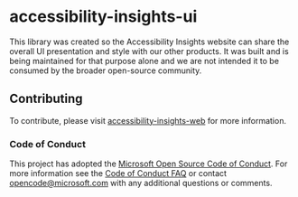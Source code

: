 <!--
Copyright (c) Microsoft Corporation. All rights reserved.
Licensed under the MIT License.
-->

# accessibility-insights-ui

This library was created so the Accessibility Insights website can share the overall UI
presentation and style with our other products. It was built and is being maintained for that
purpose alone and we are not intended it to be consumed by the broader open-source community.

## Contributing

To contribute, please visit [accessibility-insights-web](https://github.com/microsoft/accessibility-insights-web/blob/master/README.md) for more information.

### Code of Conduct

This project has adopted the [Microsoft Open Source Code of Conduct](https://opensource.microsoft.com/codeofconduct/).
For more information see the [Code of Conduct FAQ](https://opensource.microsoft.com/codeofconduct/faq/) or
contact [opencode@microsoft.com](mailto:opencode@microsoft.com) with any additional questions or comments.
